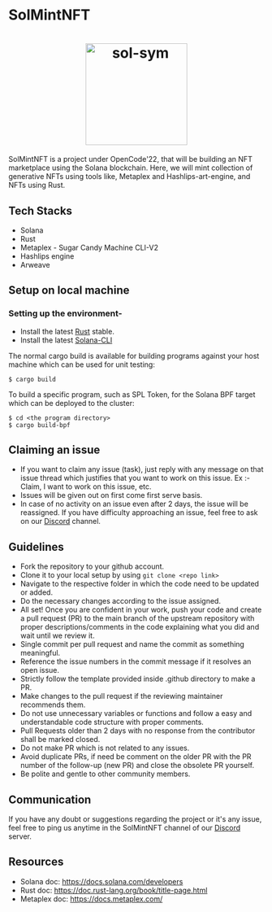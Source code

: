 
# SolMintNFT 

<h1 align="center">
    <img src="https://pbs.twimg.com/profile_images/1472933274209107976/6u-LQfjG_400x400.jpg" height="200" width="200" alt="sol-sym">
</h1>

SolMintNFT is a project under OpenCode'22, that will be building an NFT marketplace using the Solana blockchain. Here, we will mint collection of generative NFTs using tools like, Metaplex and Hashlips-art-engine, and NFTs using Rust.

## Tech Stacks
* Solana
* Rust
* Metaplex - Sugar Candy Machine CLI-V2
* Hashlips engine
* Arweave

## Setup on local machine

### Setting up the environment-
* Install the latest [Rust](https://rustup.rs) stable.
* Install the latest [Solana-CLI](https://docs.solana.com/cli/install-solana-cli-tools)

The normal cargo build is available for building programs against your host machine which can be used for unit testing:
```
$ cargo build
```
To build a specific program, such as SPL Token, for the Solana BPF target which can be deployed to the cluster:
```
$ cd <the program directory>
$ cargo build-bpf
```

## Claiming an issue 
* If you want to claim any issue (task), just reply with any message on that issue thread which justifies that you want to work on this issue. Ex :- Claim, I want to work on this issue, etc. 
* Issues will be given out on first come first serve basis. 
* In case of no activity on an issue even after 2 days, the issue will be reassigned. If you have difficulty approaching an issue, feel free to ask on our [Discord](https://discord.gg/EhkMEZpbuU) channel.

## Guidelines 
* Fork the repository to your github account.
* Clone it to your local setup by using `git clone <repo link>`
* Navigate to the respective folder in which the code need to be updated or added.
* Do the necessary changes according to the issue assigned.
* All set! Once you are confident in your work, push your code and create a pull request (PR) to the main branch of the upstream repository with proper descriptions/comments in the code explaining what you did and wait until we review it.
* Single commit per pull request and name the commit as something meaningful.
* Reference the issue numbers in the commit message if it resolves an open issue.
* Strictly follow the template provided inside .github directory to make a PR.
* Make changes to the pull request if the reviewing maintainer recommends them.
* Do not use unnecessary variables or functions and follow a easy and understandable code structure with proper comments.
* Pull Requests older than 2 days with no response from the contributor shall be marked closed.
* Do not make PR which is not related to any issues.
* Avoid duplicate PRs, if need be comment on the older PR with the PR number of the follow-up (new PR) and close the obsolete PR yourself.
* Be polite and gentle to other community members.

## Communication
If you have any doubt or suggestions regarding the project or it's any issue, feel free to ping us anytime in the SolMintNFT channel of our [Discord](https://discord.gg/EhkMEZpbuU) server.

## Resources
* Solana doc: https://docs.solana.com/developers
* Rust doc: https://doc.rust-lang.org/book/title-page.html
* Metaplex doc: https://docs.metaplex.com/
